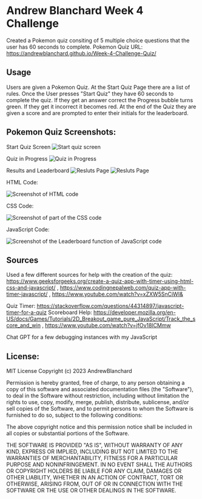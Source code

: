 # Andrew Blanchard Week 4 Challenge

Created a Pokemon quiz consiting of 5 multiple choice questions that the user has 60 seconds to complete. 
Pokemon Quiz URL: https://andrewblanchard.github.io/Week-4-Challenge-Quiz/

## Usage
Users are given a Pokemon Quiz. At the Start Quiz Page there are a list of rules. Once the User presses "Start Quiz" they have 60 seconds to complete the quiz. If they get an answer correct the Progress bubble turns green. If they get it incorrect it becomes red. At the end of the Quiz they are given a score and are prompted to enter their initials for the leaderboard. 

## Pokemon Quiz Screenshots:
Start Quiz Screen
<img alt ="Start quiz screen" src= https://github.com/AndrewBlanchard/Week-4-Challenge-Quiz/blob/main/Screenshots/Pokemon%20Quiz%20Start%20Quiz.png>

Quiz in Progress
<img alt="Quiz in Progress" src= https://github.com/AndrewBlanchard/Week-4-Challenge-Quiz/blob/main/Screenshots/Pokemon%20Quiz%20Question%20wrong.png>

Results and Leaderboard
<img alt="Resluts Page" src=https://github.com/AndrewBlanchard/Week-4-Challenge-Quiz/blob/main/Screenshots/Pokemon%20Quiz%20Leaderboard.png>
<img alt="Resluts Page" src=https://github.com/AndrewBlanchard/Week-4-Challenge-Quiz/blob/main/Screenshots/Pokemon%20Quiz%20Leaderboard%202.png>

HTML Code:

<img alt="Screenshot of HTML code" src= https://github.com/AndrewBlanchard/Week-4-Challenge-Quiz/blob/main/Screenshots/HTML%20Code.png>

CSS Code:

<img alt="Screenshot of part of the CSS code" src= https://github.com/AndrewBlanchard/Week-4-Challenge-Quiz/blob/main/Screenshots/Some%20CSS%20Code.png>

JavaScript Code:

<img alt="Screenshot of the Leaderboard function of JavaScript code" src= https://github.com/AndrewBlanchard/Week-4-Challenge-Quiz/blob/main/Screenshots/JavaScript%20Scoreboard%20and%20Leaderboard.png>

## Sources
Used a few different sources for help with the creation of the quiz:
https://www.geeksforgeeks.org/create-a-quiz-app-with-timer-using-html-css-and-javascript/ ,
https://www.codingnepalweb.com/quiz-app-with-timer-javascript/ ,
https://www.youtube.com/watch?v=xZXW5SnCiWI&

Quiz Timer: 
https://stackoverflow.com/questions/44314897/javascript-timer-for-a-quiz
Scoreboard Help: 
https://developer.mozilla.org/en-US/docs/Games/Tutorials/2D_Breakout_game_pure_JavaScript/Track_the_score_and_win , 
https://www.youtube.com/watch?v=jfOv18lCMmw

Chat GPT for a few debugging instances with my JavaScript 

## License:
MIT License 
Copyright (c) 2023 AndrewBlanchard

Permission is hereby granted, free of charge, to any person obtaining a copy
of this software and associated documentation files (the "Software"), to deal
in the Software without restriction, including without limitation the rights
to use, copy, modify, merge, publish, distribute, sublicense, and/or sell
copies of the Software, and to permit persons to whom the Software is
furnished to do so, subject to the following conditions:

The above copyright notice and this permission notice shall be included in all
copies or substantial portions of the Software.

THE SOFTWARE IS PROVIDED "AS IS", WITHOUT WARRANTY OF ANY KIND, EXPRESS OR
IMPLIED, INCLUDING BUT NOT LIMITED TO THE WARRANTIES OF MERCHANTABILITY,
FITNESS FOR A PARTICULAR PURPOSE AND NONINFRINGEMENT. IN NO EVENT SHALL THE
AUTHORS OR COPYRIGHT HOLDERS BE LIABLE FOR ANY CLAIM, DAMAGES OR OTHER
LIABILITY, WHETHER IN AN ACTION OF CONTRACT, TORT OR OTHERWISE, ARISING FROM,
OUT OF OR IN CONNECTION WITH THE SOFTWARE OR THE USE OR OTHER DEALINGS IN THE
SOFTWARE.
